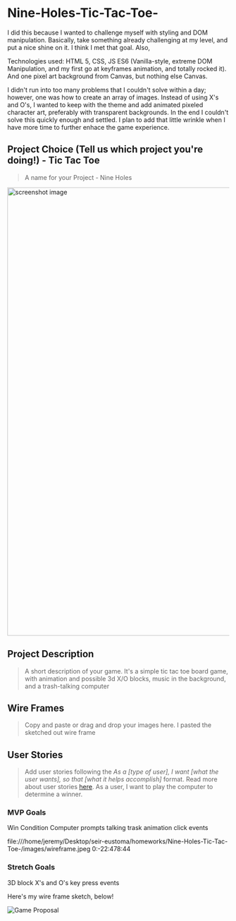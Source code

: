 # Nine-Holes-Tic-Tac-Toe-

I did this because I wanted to challenge myself with styling and DOM manipulation. Basically, take something already challenging at my level, and put a nice shine on it. I think I met that goal. Also, 

Technologies used: HTML 5, CSS, JS ES6 (Vanilla-style, extreme DOM Manipulation, and my first go at keyframes animation, and totally rocked it). And one pixel art background from Canvas, but nothing else Canvas.

I didn't run into too many problems that I couldn't solve within a day; however, one was how to create an array of images. Instead of using X's and O's, I wanted to keep with the theme and add animated pixeled character art, preferably with transparent backgrounds. In the end I couldn't solve this quickly enough and settled. I plan to add that little wrinkle when I have more time to further enhace the game experience.

## Project Choice (Tell us which project you're doing!) - Tic Tac Toe

> A name for your Project  - Nine Holes

<img width="1017" alt="screenshot image" src="https://i.imgur.com/Nxkwq8Z.png">

## Project Description
> A short description of your game.
It's a simple tic tac toe board game, with animation and possible 3d X/O blocks, music in the background, and a trash-talking computer


## Wire Frames
> Copy and paste or drag and drop your images here.
I pasted the sketched out wire frame 

## User Stories
> Add user stories following the _As a [type of user], I want [what the user wants], so that [what it helps accomplish]_ format. Read more about user stories [here](https://www.atlassian.com/agile/project-management/user-stories).
As a user, I want to play the computer to determine a winner.

### MVP Goals

Win Condition
Computer prompts talking trask
animation
click events 

file:///home/jeremy/Desktop/seir-eustoma/homeworks/Nine-Holes-Tic-Tac-Toe-/images/wireframe.jpeg
0:-22:478:44

### Stretch Goals
3D block X's and O's
key press events

Here's my wire frame sketch, below!

![Game Proposal](https://media.git.generalassemb.ly/user/46335/files/59d9de82-350b-4c60-b776-291a0f25c104)


